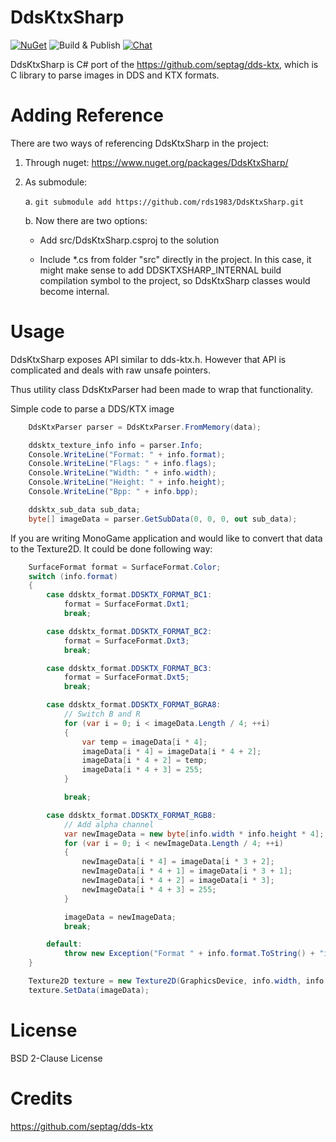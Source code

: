 # DdsKtxSharp
[![NuGet](https://img.shields.io/nuget/v/DdsKtxSharp.svg)](https://www.nuget.org/packages/DdsKtxSharp/) 
![Build & Publish](https://github.com/rds1983/DdsKtxSharp/workflows/Build%20&%20Publish/badge.svg)
[![Chat](https://img.shields.io/discord/628186029488340992.svg)](https://discord.gg/ZeHxhCY)

DdsKtxSharp is C# port of the https://github.com/septag/dds-ktx, which is C library to parse images in DDS and KTX formats.

# Adding Reference
There are two ways of referencing DdsKtxSharp in the project:
1. Through nuget: https://www.nuget.org/packages/DdsKtxSharp/
2. As submodule:
    
    a. `git submodule add https://github.com/rds1983/DdsKtxSharp.git`
    
    b. Now there are two options:
       
      * Add src/DdsKtxSharp.csproj to the solution
       
      * Include *.cs from folder "src" directly in the project. In this case, it might make sense to add DDSKTXSHARP_INTERNAL build compilation symbol to the project, so DdsKtxSharp classes would become internal.
     
# Usage
DdsKtxSharp exposes API similar to dds-ktx.h. However that API is complicated and deals with raw unsafe pointers.

Thus utility class DdsKtxParser had been made to wrap that functionality.

Simple code to parse a DDS/KTX image
```c# 
    DdsKtxParser parser = DdsKtxParser.FromMemory(data);

    ddsktx_texture_info info = parser.Info;
    Console.WriteLine("Format: " + info.format);
    Console.WriteLine("Flags: " + info.flags);
    Console.WriteLine("Width: " + info.width);
    Console.WriteLine("Height: " + info.height);
    Console.WriteLine("Bpp: " + info.bpp);

    ddsktx_sub_data sub_data;
    byte[] imageData = parser.GetSubData(0, 0, 0, out sub_data);
```

If you are writing MonoGame application and would like to convert that data to the Texture2D. It could be done following way:
```c#
    SurfaceFormat format = SurfaceFormat.Color;
    switch (info.format)
    {
        case ddsktx_format.DDSKTX_FORMAT_BC1:
            format = SurfaceFormat.Dxt1;
            break;

        case ddsktx_format.DDSKTX_FORMAT_BC2:
            format = SurfaceFormat.Dxt3;
            break;

        case ddsktx_format.DDSKTX_FORMAT_BC3:
            format = SurfaceFormat.Dxt5;
            break;

        case ddsktx_format.DDSKTX_FORMAT_BGRA8:
            // Switch B and R
            for (var i = 0; i < imageData.Length / 4; ++i)
            {
                var temp = imageData[i * 4];
                imageData[i * 4] = imageData[i * 4 + 2];
                imageData[i * 4 + 2] = temp;
                imageData[i * 4 + 3] = 255;
            }

            break;

        case ddsktx_format.DDSKTX_FORMAT_RGB8:
            // Add alpha channel
            var newImageData = new byte[info.width * info.height * 4];
            for (var i = 0; i < newImageData.Length / 4; ++i)
            {
                newImageData[i * 4] = imageData[i * 3 + 2];
                newImageData[i * 4 + 1] = imageData[i * 3 + 1];
                newImageData[i * 4 + 2] = imageData[i * 3];
                newImageData[i * 4 + 3] = 255;
            }

            imageData = newImageData;
            break;

        default:
            throw new Exception("Format " + info.format.ToString() + "isn't supported.");
    }

    Texture2D texture = new Texture2D(GraphicsDevice, info.width, info.height, false, format);
    texture.SetData(imageData);
```

# License
BSD 2-Clause License

# Credits
https://github.com/septag/dds-ktx
